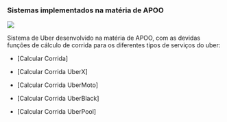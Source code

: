 ### Sistemas implementados na matéria de APOO
![](https://img.shields.io/badge/Django-%23092E20.svg?logo=django&logoColor=white)

Sistema de Uber desenvolvido na matéria de APOO, com as devidas funções de cálculo de corrida para os diferentes tipos de serviços do uber:

- [Calcular Corrida]
  
- [Calcular Corrida UberX]
  
- [Calcular Corrida UberMoto]

- [Calcular Corrida UberBlack]

- [Calcular Corrida UberPool]
